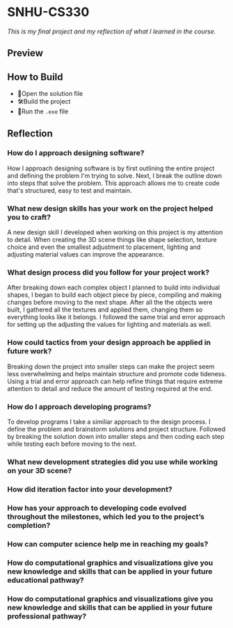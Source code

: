 # SNHU-CS330
*This is my final project and my reflection of what I learned in the course.*

## Preview

## How to Build
- 📂Open the solution file
- 🛠️Build the project
- 🏃Run the `.exe` file

## Reflection
### **How do I approach designing software?**
How I approach designing software is by first outlining the entire project and defining the problem I'm trying to solve. Next, I break the outline down into steps that solve the problem. This approach allows me to create code that's structured, easy to test and maintain.

### **What new design skills has your work on the project helped you to craft?**
A new design skill I developed when working on this project is my attention to detail. When creating the 3D scene things like shape selection, texture choice and even the smallest adjustment to placement, lighting and adjusting material values can improve the appearance.

### **What design process did you follow for your project work?**
After breaking down each complex object I planned to build into individual shapes, I began to build each object piece by piece, compiling and making changes before moving to the next shape. After all the the objects were built, I gathered all the textures and applied them, changing them so everything looks like it belongs. I followed the same trial and error approach for setting up the adjusting the values for lighting and materials as well. 

### **How could tactics from your design approach be applied in future work?**
Breaking down the project into smaller steps can make the project seem less overwhelming and helps maintain structure and promote code tideness. Using a trial and error approach can help refine things that require extreme attention to detail and reduce the amount of testing required at the end.

### **How do I approach developing programs?**
To develop programs I take a similiar approach to the design process. I define the problem and brainstorm solutions and project structure. Followed by breaking the solution down into smaller steps and then coding each step while testing each before moving to the next.

### **What new development strategies did you use while working on your 3D scene?**
### **How did iteration factor into your development?**
### **How has your approach to developing code evolved throughout the milestones, which led you to the project’s completion?**

### **How can computer science help me in reaching my goals?**
### **How do computational graphics and visualizations give you new knowledge and skills that can be applied in your future educational pathway?**
### **How do computational graphics and visualizations give you new knowledge and skills that can be applied in your future professional pathway?**
